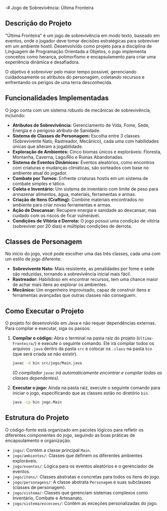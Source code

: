 -# Jogo de Sobrevivência: Última Fronteira

## Descrição do Projeto

"Última Fronteira" é um jogo de sobrevivência em modo texto, baseado em eventos, onde o jogador deve tomar decisões estratégicas para sobreviver em um ambiente hostil. Desenvolvido como projeto para a disciplina de Linguagem de Programação Orientada a Objetos, o jogo implementa conceitos como herança, polimorfismo e encapsulamento para criar uma experiência dinâmica e desafiadora.

O objetivo é sobreviver pelo maior tempo possível, gerenciando cuidadosamente os atributos do personagem, coletando recursos e enfrentando os perigos de uma terra desconhecida.

## Funcionalidades Implementadas

O jogo conta com um sistema robusto de mecânicas de sobrevivência, incluindo:

* **Atributos de Sobrevivência:** Gerenciamento de Vida, Fome, Sede, Energia e o perigoso atributo de Sanidade.
* **Sistema de Classes de Personagem:** Escolha entre 3 classes (Sobrevivente Nato, Rastreador, Mecânico), cada uma com habilidades únicas que alteram a jogabilidade.
* **Exploração de Ambientes:** Cinco biomas únicos e exploráveis: Floresta, Montanha, Caverna, Lago/Rio e Ruínas Abandonadas.
* **Sistema de Eventos Dinâmicos:** Eventos aleatórios, como encontros com criaturas e mudanças climáticas, são sorteados com base no ambiente atual do jogador.
* **Combate por Turnos:** Enfrente criaturas hostis em um sistema de combate simples e tático.
* **Coleta e Inventário:** Um sistema de inventário com limite de peso para armazenar alimentos, água, materiais, ferramentas e armas.
* **Criação de Itens (Crafting):** Combine materiais encontrados no ambiente para criar novas ferramentas e armas.
* **Ação de Descansar:** Recupere energia e sanidade ao descansar, mas cuidado com os riscos de ficar vulnerável.
* **Condições de Vitória e Derrota:** O jogo possui uma condição de vitória (sobreviver por 20 dias) e múltiplas condições de derrota.

## Classes de Personagem

No início do jogo, você pode escolher uma das três classes, cada uma com um estilo de jogo diferente:

* **Sobrevivente Nato:** Mais resistente, as penalidades por fome e sede são reduzidas, tornando a sobrevivência inicial mais fácil.
* **Rastreador:** Habilidoso em encontrar recursos, tem uma chance maior de achar mais itens ao explorar os ambientes.
* **Mecânico:** Um engenheiro improvisado, capaz de construir itens e ferramentas avançadas que outras classes não conseguem.

## Como Executar o Projeto

O projeto foi desenvolvido em Java e não requer dependências externas. Para compilar e executar, siga os passos:

1.  **Compilar o código:**
    Abra o terminal na pasta raiz do projeto (`Ultima-Fronteira/`) e execute o seguinte comando. Ele irá compilar todos os arquivos `.java` dentro da pasta `src` e colocar os `.class` na pasta `bin` (que será criada se não existir).

    ```sh
    javac -d bin src/jogo/Main.java
    ```

    *(O compilador `javac` irá automaticamente encontrar e compilar todas as classes dependentes).*

2.  **Executar o jogo:**
    Ainda na pasta raiz, execute o seguinte comando para iniciar o jogo, especificando que as classes estão no diretório `bin`.

    ```sh
    java -cp bin jogo.Main
    ```

## Estrutura do Projeto

O código-fonte está organizado em pacotes lógicos para refletir os diferentes componentes do jogo, seguindo as boas práticas de encapsulamento e organização.

* `jogo/`: Contém a classe principal `Main`.
* `jogo/ambientes/`: Classes que definem os diferentes ambientes exploráveis.
* `jogo/eventos/`: Lógica para os eventos aleatórios e o gerenciador de eventos.
* `jogo/itens/`: Classes abstratas e concretas para todos os itens do jogo.
* `jogo/personagens/`: A classe abstrata `Personagem` e suas subclasses (classes de personagem).
* `jogo/sistema/`: Classes que gerenciam sistemas complexos como Inventário, Combate e Artesanato.
* `jogo/sistema/excecoes/`: Contém as exceções personalizadas do jogo.
